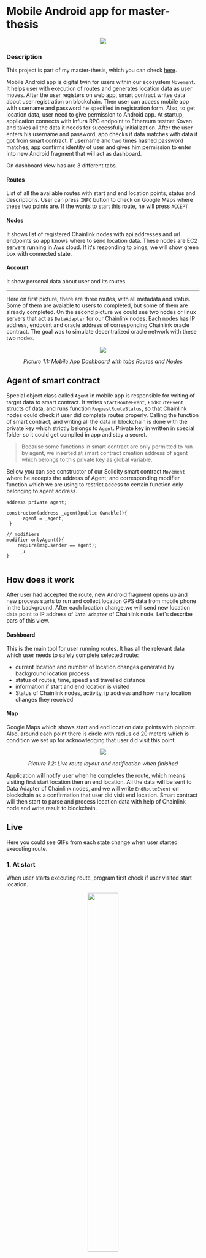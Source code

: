 # Mobile Android app for master-thesis
<p align="center">
 <img src="pictures-mobile/mobile_app.png"/>
</p>

### Description


This project is part of my master-thesis, which you can check [here](https://github.com/filipmacek/master-thesis).

Mobile Android app is digital twin for users within our ecosystem `Movement`. 
It helps user with execution of routes and generates location data as user moves.
After the user registers on web app, smart contract writes data about user registration on blockchain.
Then user can access mobile app with username and password he specified in registration form.
Also, to get location data, user need to give permission to Android app.
At startup, application connects with  Infura RPC endpoint to Ethereum testnet Kovan and
takes all the data it needs for successfully initialization.
After the user enters his username and password, app checks if data matches with data it got from smart contract.
If username and two times hashed password matches, app confirms identity of user and gives him permission to 
enter into new Android fragment that will act as dashboard.

On dashboard view has are 3 different tabs.

#### Routes
List of all the available routes with start and end location points, status and descriptions.
User can press `INFO` button to check on Google Maps where these two points are.
If the wants to start this route, he will press `ACCEPT`

#### Nodes
It shows list of registered Chainlink nodes with api addresses and url endpoints so app knows where to send location data.
These nodes are EC2 servers running in Aws cloud. If it's responding to pings, we will show green box with connected state.

#### Account
It show personal data about user and its routes.

***

Here on first picture, there are three routes, with all metadata and status. Some of them are avaiable to users to completed, but 
some of them are already completed.
On the second picture we could see two nodes or linux servers that act as `DataAdapter` for our Chainlink nodes.
Each nodes has IP address, endpoint and oracle address of corresponding Chainlink oracle contract.
The goal was to simulate decentralized oracle network with these two nodes.


<p align='center'>
<img align='center' src="pictures-mobile/mobile_app_dashboard.png"/>
</p>

<p align='center'>
<em>Picture 1.1: Mobile App Dashboard with tabs Routes and Nodes</em>
</p>


## Agent of smart contract

Special object class called `Agent` in mobile app is responsible for writing of target data to smart contract.
It writes `StartRouteEvent`, `EndRouteEvent` structs of data, and runs function `RequestRouteStatus`, so that Chainlink nodes
could check if user did complete routes properly.
Calling the function of smart contract, and writing all the data in blockchain is done with the private key which strictly belongs to `Agent`.
Private key in written in special folder so it could get compiled in app and stay a secret.
> Because some functions in smart contract are only permitted to run by agent, we inserted at smart contract creation address of 
> agent which belongs to this private key as global variable.

Bellow you can see constructor of our Solidity smart contract `Movement` where he accepts the address of Agent, and corresponding modifier function
which we are using to restrict access to certain function only belonging to agent address.

```solidity
address private agent;

constructor(address _agent)public Ownable(){
      agent = _agent;
 }
    
// modifiers
modifier onlyAgent(){
    require(msg.sender == agent);
     _;
}
    
```

## How does it work

After user had accepted the route, new Android fragment opens up and new process starts to run and collect
location GPS data from mobile phone in the background.
After each location change,we will send new location data point to IP address of `Data Adapter` of Chainlink node.
Let's describe pars of this view.
#### Dashboard
This is the main tool for user running routes. It has all the relevant data which user needs to safely complete selected route:
- current location and number of location changes generated by background location process
- status of routes, time, speed and travelled distance 
- information if start and end location is visited
- Status of Chainlink nodes, activity, ip address and how many location changes they received

#### Map
Google Maps which shows  start and end location data points with pinpoint. Also, around each point there is circle with 
radius od 20 meters which is condition we set up for acknowledging that user did visit this point.


<p align='center'>
<img align='center' src="pictures-mobile/mobile_app_finish.png"/>
</p>

<p align='center'>
<em>Picture 1.2: Live route layout and notification when finished</em>
</p>



Application will notify user when he completes the route, which means visiting first start location then  an end location.
All the data will be sent to Data Adapter of Chainlink nodes, and we will write `EndRouteEvent` on blockchain as a confirmation
that user did visit end location.
Smart contract will then start to parse and process location data with help of Chainlink node and write result to blockchain.



## Live
Here you could see GIFs from each state change when user started executing route.

### 1. At start
When user starts executing route, program first check if user visited start location.
<p align='center'>
  <img src="video/at_start.gif" width="40%" height="49%"/>
</p>


### 2. During execution of route
Here you can see in this fast forwarded gif, how user is approaching the end location.
As user walk location changes are recorded on Android app, which sends these data points to `DataAdapter` IP address 
of Chainlink node.
<p align='center'>
  <img src="video/during.gif" width="40%" height="50%"/>
</p>


### 3. At the end
At the last phase of route execution, we are waiting for user to visit the end location.
After he is in radius of 20m from end data point, app exits from route execution dashboard and notifies user, \
In the background our `Agent` entity on app notifies smart contract on blockchain that route is finished.
<p align='center'>
  <img src="video/at_the_end.gif" width="40%" height="50%"/>
</p>
